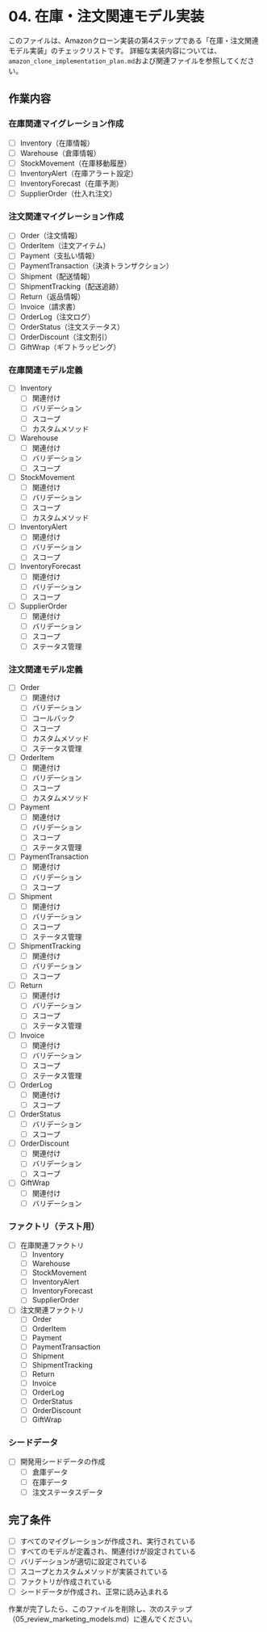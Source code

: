 # 04. 在庫・注文関連モデル実装

このファイルは、Amazonクローン実装の第4ステップである「在庫・注文関連モデル実装」のチェックリストです。
詳細な実装内容については、`amazon_clone_implementation_plan.md`および関連ファイルを参照してください。

## 作業内容

### 在庫関連マイグレーション作成
- [ ] Inventory（在庫情報）
- [ ] Warehouse（倉庫情報）
- [ ] StockMovement（在庫移動履歴）
- [ ] InventoryAlert（在庫アラート設定）
- [ ] InventoryForecast（在庫予測）
- [ ] SupplierOrder（仕入れ注文）

### 注文関連マイグレーション作成
- [ ] Order（注文情報）
- [ ] OrderItem（注文アイテム）
- [ ] Payment（支払い情報）
- [ ] PaymentTransaction（決済トランザクション）
- [ ] Shipment（配送情報）
- [ ] ShipmentTracking（配送追跡）
- [ ] Return（返品情報）
- [ ] Invoice（請求書）
- [ ] OrderLog（注文ログ）
- [ ] OrderStatus（注文ステータス）
- [ ] OrderDiscount（注文割引）
- [ ] GiftWrap（ギフトラッピング）

### 在庫関連モデル定義
- [ ] Inventory
  - [ ] 関連付け
  - [ ] バリデーション
  - [ ] スコープ
  - [ ] カスタムメソッド
- [ ] Warehouse
  - [ ] 関連付け
  - [ ] バリデーション
  - [ ] スコープ
- [ ] StockMovement
  - [ ] 関連付け
  - [ ] バリデーション
  - [ ] スコープ
  - [ ] カスタムメソッド
- [ ] InventoryAlert
  - [ ] 関連付け
  - [ ] バリデーション
  - [ ] スコープ
- [ ] InventoryForecast
  - [ ] 関連付け
  - [ ] バリデーション
  - [ ] スコープ
- [ ] SupplierOrder
  - [ ] 関連付け
  - [ ] バリデーション
  - [ ] スコープ
  - [ ] ステータス管理

### 注文関連モデル定義
- [ ] Order
  - [ ] 関連付け
  - [ ] バリデーション
  - [ ] コールバック
  - [ ] スコープ
  - [ ] カスタムメソッド
  - [ ] ステータス管理
- [ ] OrderItem
  - [ ] 関連付け
  - [ ] バリデーション
  - [ ] スコープ
  - [ ] カスタムメソッド
- [ ] Payment
  - [ ] 関連付け
  - [ ] バリデーション
  - [ ] スコープ
  - [ ] ステータス管理
- [ ] PaymentTransaction
  - [ ] 関連付け
  - [ ] バリデーション
  - [ ] スコープ
- [ ] Shipment
  - [ ] 関連付け
  - [ ] バリデーション
  - [ ] スコープ
  - [ ] ステータス管理
- [ ] ShipmentTracking
  - [ ] 関連付け
  - [ ] バリデーション
  - [ ] スコープ
- [ ] Return
  - [ ] 関連付け
  - [ ] バリデーション
  - [ ] スコープ
  - [ ] ステータス管理
- [ ] Invoice
  - [ ] 関連付け
  - [ ] バリデーション
  - [ ] スコープ
  - [ ] ステータス管理
- [ ] OrderLog
  - [ ] 関連付け
  - [ ] スコープ
- [ ] OrderStatus
  - [ ] バリデーション
  - [ ] スコープ
- [ ] OrderDiscount
  - [ ] 関連付け
  - [ ] バリデーション
  - [ ] スコープ
- [ ] GiftWrap
  - [ ] 関連付け
  - [ ] バリデーション

### ファクトリ（テスト用）
- [ ] 在庫関連ファクトリ
  - [ ] Inventory
  - [ ] Warehouse
  - [ ] StockMovement
  - [ ] InventoryAlert
  - [ ] InventoryForecast
  - [ ] SupplierOrder
- [ ] 注文関連ファクトリ
  - [ ] Order
  - [ ] OrderItem
  - [ ] Payment
  - [ ] PaymentTransaction
  - [ ] Shipment
  - [ ] ShipmentTracking
  - [ ] Return
  - [ ] Invoice
  - [ ] OrderLog
  - [ ] OrderStatus
  - [ ] OrderDiscount
  - [ ] GiftWrap

### シードデータ
- [ ] 開発用シードデータの作成
  - [ ] 倉庫データ
  - [ ] 在庫データ
  - [ ] 注文ステータスデータ

## 完了条件
- [ ] すべてのマイグレーションが作成され、実行されている
- [ ] すべてのモデルが定義され、関連付けが設定されている
- [ ] バリデーションが適切に設定されている
- [ ] スコープとカスタムメソッドが実装されている
- [ ] ファクトリが作成されている
- [ ] シードデータが作成され、正常に読み込まれる

作業が完了したら、このファイルを削除し、次のステップ（05_review_marketing_models.md）に進んでください。
